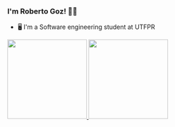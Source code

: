 ### I'm Roberto Goz! 👋👋

* 🖥️ I'm a Software engineering student at UTFPR<br>
  
<div>
  <a href="https://linktr.ee/RobertoGoz" target="_blank">
  <img height="180em" src="https://github-readme-stats.vercel.app/api?username=robertogoz&show_icons=true&theme=dark&include_all_commits=true&count_private=true"/>
  <img height="180em" src="https://github-readme-stats.vercel.app/api/top-langs/?username=robertogoz&layout=compact&langs_count=7&theme=dark"/>
</div>
